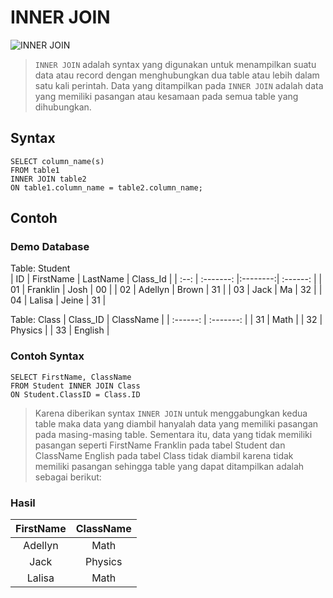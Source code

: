 # INNER JOIN
![INNER JOIN](https://user-images.githubusercontent.com/93637835/140651112-d09d9473-c725-4e9c-9f8b-c122aa13a0b5.png)

>`INNER JOIN` adalah syntax yang digunakan untuk menampilkan suatu data atau record dengan menghubungkan dua table atau lebih dalam satu kali perintah.
>Data yang ditampilkan pada `INNER JOIN` adalah data yang memiliki pasangan atau kesamaan pada semua table yang dihubungkan.

## Syntax
```
SELECT column_name(s)
FROM table1
INNER JOIN table2
ON table1.column_name = table2.column_name;
```

## Contoh 

### Demo Database
Table: Student                                                    
|  ID  | FirstName | LastName | Class_Id |
| :--: | :-------: |:--------:| :------: |
|  01  | Franklin  |  Josh    |    00    |
|  02  | Adellyn   |  Brown   |    31    |
|  03  |   Jack    |    Ma    |    32    |
|  04  | Lalisa    |  Jeine   |    31    |

Table: Class
| Class_ID | ClassName |
| :------: | :-------: |
|    31    | Math      | 
|    32    | Physics   | 
|    33    | English   |
 

### Contoh Syntax
```
SELECT FirstName, ClassName
FROM Student INNER JOIN Class
ON Student.ClassID = Class.ID
```

>Karena diberikan syntax `INNER JOIN` untuk menggabungkan kedua table maka data yang diambil hanyalah data yang memiliki pasangan pada masing-masing table. Sementara itu, data yang tidak memiliki pasangan seperti FirstName Franklin pada tabel Student dan ClassName English pada tabel Class tidak diambil karena tidak memiliki pasangan sehingga table yang dapat ditampilkan adalah sebagai berikut:

### Hasil

| FirstName | ClassName |
| :-------: | :-------: |
|  Adellyn  | Math      | 
|    Jack   | Physics   | 
|  Lalisa   | Math      |
